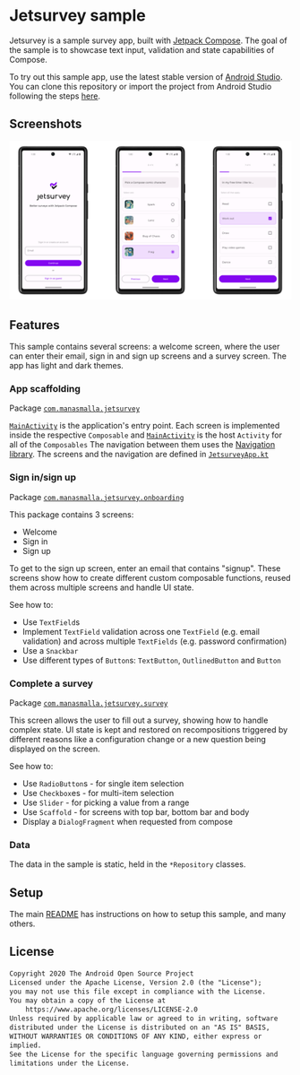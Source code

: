 # Jetsurvey sample

Jetsurvey is a sample survey app, built with
[Jetpack Compose](https://developer.android.com/jetpack/compose). The goal of the sample is to
showcase text input, validation and state capabilities of Compose.

To try out this sample app, use the latest stable version
of [Android Studio](https://developer.android.com/studio).
You can clone this repository or import the
project from Android Studio following the steps
[here](https://developer.android.com/jetpack/compose/setup#sample).

## Screenshots

<img src="screenshots/screenshots.png"/>

## Features

This sample contains several screens: a welcome screen, where the user can enter their email, sign in and sign up screens and a survey screen. The app has light and dark themes.

### App scaffolding

Package [`com.manasmalla.jetsurvey`][1]

[`MainActivity`][2] is the application's entry point. Each screen is implemented inside the respective `Composable` and [`MainActivity`][2] is the host `Activity` for all of the `Composables`
The navigation between them uses the [Navigation library][3]. The screens and the navigation are defined in [`JetsurveyApp.kt`][4]

[1]: app/src/main/java/com/manasmalla/jetsurvey
[2]: app/src/main/java/com/manasmalla/jetsurvey/MainActivity.kt
[3]: https://developer.android.com/guide/navigation
[4]: app/src/main/java/com/manasmalla/jetsurvey/JetsurveyApp.kt

### Sign in/sign up

Package [`com.manasmalla.jetsurvey.onboarding`][5]

This package contains 3 screens:
* Welcome
* Sign in
* Sign up

To get to the sign up screen, enter an email that contains "signup".
These screens show how to create different custom composable functions, reused them across multiple screens and handle UI state.

See how to:

* Use `TextField`s
* Implement `TextField` validation across one `TextField` (e.g. email validation) and across multiple `TextFields` (e.g. password confirmation)
* Use a `Snackbar`
* Use different types of `Button`s: `TextButton`, `OutlinedButton` and `Button`

[5]: app/src/main/java/com/example/compose/jetsurvey/onboarding

### Complete a survey

Package [`com.manasmalla.jetsurvey.survey`][6]

This screen allows the user to fill out a survey, showing how to handle complex state. UI state is kept and restored on recompositions triggered by different reasons like a configuration change or a new question being displayed on the screen.

See how to:

* Use `RadioButton`s - for single item selection
* Use `Checkbox`es - for multi-item selection
* Use `Slider` - for picking a value from a range
* Use `Scaffold` - for screens with top bar, bottom bar and body
* Display a `DialogFragment` when requested from compose

[6]: app/src/main/java/com/manasmalla/jetsurvey/survey

### Data

The data in the sample is static, held in the `*Repository` classes.

## Setup
The main [README](https://github.com/android/compose-samples/) has instructions on how to
setup this sample, and many others.

## License

```
Copyright 2020 The Android Open Source Project
Licensed under the Apache License, Version 2.0 (the "License");
you may not use this file except in compliance with the License.
You may obtain a copy of the License at
    https://www.apache.org/licenses/LICENSE-2.0
Unless required by applicable law or agreed to in writing, software
distributed under the License is distributed on an "AS IS" BASIS,
WITHOUT WARRANTIES OR CONDITIONS OF ANY KIND, either express or implied.
See the License for the specific language governing permissions and
limitations under the License.
```
